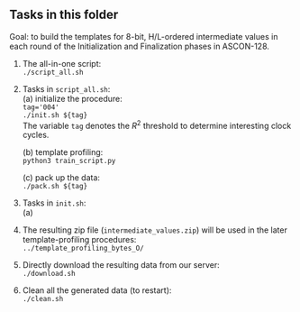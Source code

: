 ## Tasks in this folder

Goal: to build the templates for 8-bit, H/L-ordered intermediate values in each round of the Initialization and Finalization phases in ASCON-128.  

1. The all-in-one script:  
	`./script_all.sh`  

2. Tasks in `script_all.sh`:  
	(a) initialize the procedure:  
		`tag='004'`  
		`./init.sh ${tag}`  
		The variable `tag` denotes the _R_<sup>2</sup> threshold to determine interesting clock cycles.

	(b) template profiling:  
		`python3 train_script.py`  

	(c) pack up the data:  
		`./pack.sh ${tag}`  

4. Tasks in `init.sh`:  
	(a)

3. The resulting zip file (`intermediate_values.zip`) will be used in the later template-profiling procedures:  
	`../template_profiling_bytes_O/`  

4. Directly download the resulting data from our server:  
	`./download.sh`  

5. Clean all the generated data (to restart):  
	`./clean.sh`  

 
